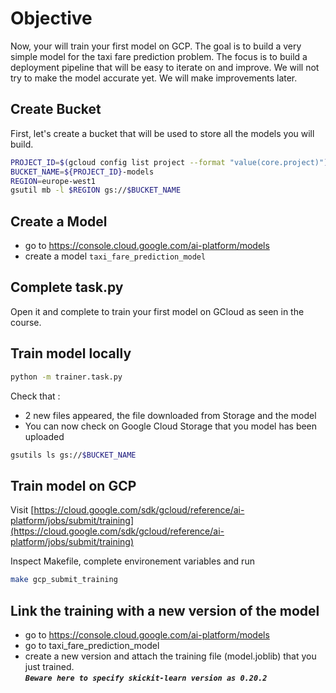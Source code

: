 # Objective

Now, your will train your first model on GCP.
The goal is to build a very simple model for the taxi fare prediction problem. The focus is to build a deployment pipeline that will be easy to iterate on and improve. We will not try to make the model accurate yet. We will make improvements later.

## Create Bucket

First, let's create a bucket that will be used to store all the models you will build.

```bash
PROJECT_ID=$(gcloud config list project --format "value(core.project)")
BUCKET_NAME=${PROJECT_ID}-models
REGION=europe-west1
gsutil mb -l $REGION gs://$BUCKET_NAME
```

## Create a Model

- go to https://console.cloud.google.com/ai-platform/models
- create a model `taxi_fare_prediction_model`

## Complete task.py

Open it and complete to train your first model on GCloud as seen in the course.

## Train model locally

```bash
python -m trainer.task.py
```

Check that :
- 2 new files appeared, the file downloaded from Storage and the model  
- You can now check on Google Cloud Storage that you model has been uploaded  

```bash
gsutils ls gs://$BUCKET_NAME
```

## Train model on GCP

Visit [https://cloud.google.com/sdk/gcloud/reference/ai-platform/jobs/submit/training](https://cloud.google.com/sdk/gcloud/reference/ai-platform/jobs/submit/training)

Inspect Makefile, complete environement variables and run
```bash
make gcp_submit_training
```

## Link the training with a new version of the model

- go to https://console.cloud.google.com/ai-platform/models
- go to taxi_fare_prediction_model
- create a new version and attach the training file (model.joblib) that you just trained.  
***`Beware here to specify skickit-learn version as 0.20.2`***
